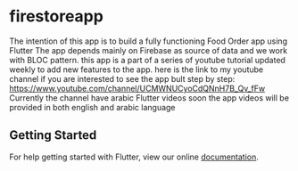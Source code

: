 # firestoreapp

The intention of this app is to build a fully functioning Food Order app using Flutter 
The app depends mainly on Firebase as source of data and we work with BLOC pattern. 
this app is a part of a series of youtube tutorial updated weekly to add new features to the app. 
here is the link to my youtube channel if you are interested to see the app bult step by step:
https://www.youtube.com/channel/UCMWNUCyoCdQNnH7B_Qv_fFw
Currently the channel have arabic Flutter videos soon the app videos will be provided in both english and arabic language 

## Getting Started

For help getting started with Flutter, view our online
[documentation](https://flutter.io/).

